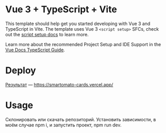# Vue 3 + TypeScript + Vite

This template should help get you started developing with Vue 3 and TypeScript in Vite. The template uses Vue 3 `<script setup>` SFCs, check out the [script setup docs](https://v3.vuejs.org/api/sfc-script-setup.html#sfc-script-setup) to learn more.

Learn more about the recommended Project Setup and IDE Support in the [Vue Docs TypeScript Guide](https://vuejs.org/guide/typescript/overview.html#project-setup).

# Deploy 

[Результат]([https://smartomato-cards.vercel.app/]) — https://smartomato-cards.vercel.app/

# Usage

Склонировать или скачать репозиторий. Установить зависимости, в моём случае npm i, и запустить проект, npm run dev.
